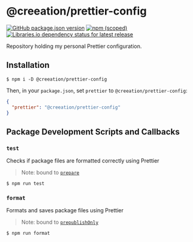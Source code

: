 # @creeation/prettier-config

[![GitHub package.json version](https://img.shields.io/github/package-json/v/creeation/prettier-config?style=flat-square)](https://github.com/CREEATION/prettier-config)
[![npm (scoped)](https://img.shields.io/npm/v/@creeation/prettier-config?style=flat-square)](https://www.npmjs.com/package/@creeation/prettier-config)
[![Libraries.io dependency status for latest release](https://img.shields.io/librariesio/release/npm/@creeation/prettier-config?style=flat-square)](https://www.npmjs.com/package/@creeation/prettier-config?activeTab=dependencies)

Repository holding my personal Prettier configuration.

## Installation

```console
$ npm i -D @creeation/prettier-config
```

Then, in your `package.json`, set `prettier` to `@creeation/prettier-config`:

```json
{
  "prettier": "@creeation/prettier-config"
}
```

## Package Development Scripts and Callbacks

### `test`

Checks if package files are formatted correctly using Prettier

> Note: bound to [`prepare`](https://docs.npmjs.com/cli/v6/using-npm/scripts#life-cycle-scripts)

```console
$ npm run test
```

### `format`

Formats and saves package files using Prettier

> Note: bound to [`prepublishOnly`](https://docs.npmjs.com/cli/v6/using-npm/scripts#life-cycle-scripts)

```console
$ npm run format
```
